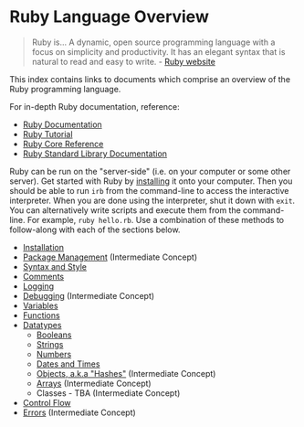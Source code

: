 # Ruby Language Overview

> Ruby is... A dynamic, open source programming language with a focus on simplicity and productivity. It has an elegant syntax that is natural to read and easy to write. - [Ruby website](https://www.ruby-lang.org/en/)

This index contains links to documents which comprise an overview of the Ruby programming language.

For in-depth Ruby documentation, reference:

  + [Ruby Documentation](https://www.ruby-lang.org/en/documentation/)
  + [Ruby Tutorial](https://www.ruby-lang.org/en/documentation/quickstart/)
  + [Ruby Core Reference](http://ruby-doc.org/core-2.4.1/)
  + [Ruby Standard Library Documentation](http://ruby-doc.org/stdlib-2.4.1/)

Ruby can be run on the "server-side" (i.e. on your computer or some other server). Get started with Ruby by [installing](installation.md) it onto your computer. Then you should be able to run `irb` from the command-line to access the interactive interpreter. When you are done using the interpreter, shut it down with `exit`. You can alternatively write scripts and execute them from the command-line. For example, `ruby hello.rb`. Use a combination of these methods to follow-along with each of the sections below.

  + [Installation](installation.md)
  + [Package Management](package-management.md) (Intermediate Concept)
  + [Syntax and Style](syntax-and-style.md)
  + [Comments](comments.md)
  + [Logging](logging.md)
  + [Debugging](debugging.md) (Intermediate Concept)
  + [Variables](variables.md)
  + [Functions](functions.md)
  + [Datatypes](datatypes.md)
    + [Booleans](datatypes/booleans.md)
    + [Strings](datatypes/strings.md)
    + [Numbers](datatypes/numbers.md)
    + [Dates and Times](datatypes/dates-and-times.md)
    + [Objects, a.k.a "Hashes"](datatypes/hashes.md) (Intermediate Concept)
    + [Arrays](datatypes/arrays.md) (Intermediate Concept)
    + Classes - TBA (Intermediate Concept)
  + [Control Flow](control-flow.md)
  + [Errors](errors.md) (Intermediate Concept)
